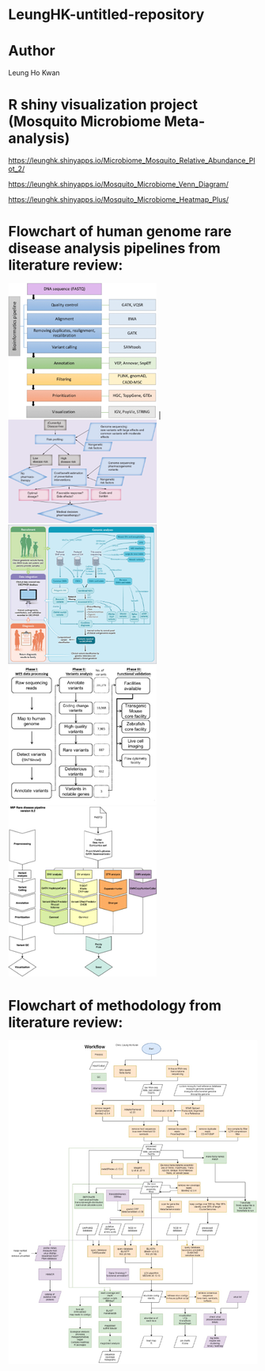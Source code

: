 # LeungHK-untitled-repository

# Author
Leung Ho Kwan

# R shiny visualization project (Mosquito Microbiome Meta-analysis)

https://leunghk.shinyapps.io/Microbiome_Mosquito_Relative_Abundance_Plot_2/

https://leunghk.shinyapps.io/Mosquito_Microbiome_Venn_Diagram/

https://leunghk.shinyapps.io/Mosquito_Microbiome_Heatmap_Plus/


# Flowchart of human genome rare disease analysis pipelines from literature review:
<!--  ![Hi alt text](https://github.com/LeungHK/LeungHK-untitled-repository/blob/main/images/human%20genome%20rare%20disease%20analysis%20pipeline%205.png | width=100) -->
<!-- <img src="https://camo.githubusercontent.com/..." data-canonical-src="https://gyazo.com/eb5c5741b6a9a16c692170a41a49c858.png" width="200" height="400" /> -->
<img src="https://github.com/LeungHK/LeungHK-untitled-repository/blob/main/images/human%20genome%20rare%20disease%20analysis%20pipeline%201.png" width="300" /> | <img src="https://github.com/LeungHK/LeungHK-untitled-repository/blob/main/images/human%20genome%20rare%20disease%20analysis%20pipeline%202.png" width="300" />
<img src="https://github.com/LeungHK/LeungHK-untitled-repository/blob/main/images/human%20genome%20rare%20disease%20analysis%20pipeline%203.jpeg" width="300" />
<img src="https://github.com/LeungHK/LeungHK-untitled-repository/blob/main/images/human%20genome%20rare%20disease%20analysis%20pipeline%204.jpg" width="300" />
<img src="https://github.com/LeungHK/LeungHK-untitled-repository/blob/main/images/human%20genome%20rare%20disease%20analysis%20pipeline%205.png" width="300" />

# Flowchart of methodology from literature review:
![Hi alt text](https://github.com/LeungHK/MVP/blob/main/mosq%20virome%20workflow.jpg)
